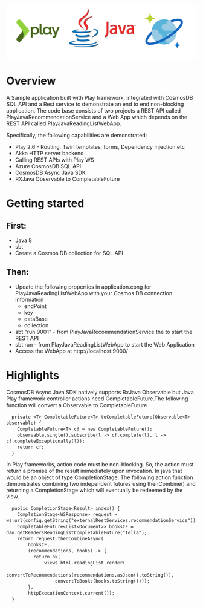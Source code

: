 ![](logo.png)

# Overview
A Sample application built with Play framework, integrated with CosmosDB SQL API and a Rest service to demonstrate an end to end non-blocking application. The code base consists of two  projects a REST API called PlayJavaRecommendationService and a Web App which depends on the REST API called PlayJavaReadingListWebApp.

Specifically, the following capabilities are demonstrated:
* Play 2.6 - Routing, Twirl templates, forms, Dependency Injection etc
* Akka HTTP server backend
* Calling REST APIs with Play WS
* Azure CosmosDB SQL API
* CosmosDB Async Java SDK
* RXJava Observable to CompletableFuture

# Getting started

## First:
 * Java 8
 * sbt
 * Create a Cosmos DB collection for SQL API

## Then:
* Update the following properties in application.cong for PlayJavaReadingListWebApp with your Cosmos DB connection information
  - endPoint
  - key
  - dataBase
  - collection
* sbt "run 9001" - from PlayJavaRecommendationService the to start the REST API 
* sbt run - from PlayJavaReadingListWebApp to start the Web Application
* Access the WebApp at http://localhost:9000/

# Highlights
CosmosDB Async Java SDK natively supports RxJava Observable but Java Play framework controller actions need CompletableFuture.The following function will convert a Observable to CompletableFuture
```
  private <T> CompletableFuture<T> toCompletableFuture(Observable<T> observable) {
    CompletableFuture<T> cf = new CompletableFuture();
    observable.single().subscribe(l -> cf.complete(l), l -> cf.completeExceptionally(l));
    return cf;
  }
```

In Play frameworks, action code must be non-blocking. So, the action must return a promise of the result immediately upon invocation. In java that would be an object of type CompletionStage.  The following action function demonstrates combining two independent futures using thenCombine() and returning a CompletionStage<Result> which will eventually be redeemed by the view.
```
  public CompletionStage<Result> index() {
    CompletionStage<WSResponse> request = ws.url(config.getString("externalRestServices.recommendationService")).get();
    CompletableFuture<List<Document>> booksCF = dao.getReadersReadingListCompletableFuture("Tella");
    return request.thenCombineAsync(
        booksCF,
        (recommendations, books) -> {
          return ok(
              views.html.readingList.render(
                  convertToRecommendations(recommendations.asJson().toString()),
                  convertToBooks(books.toString())));
        },
        httpExecutionContext.current());
  }
```





